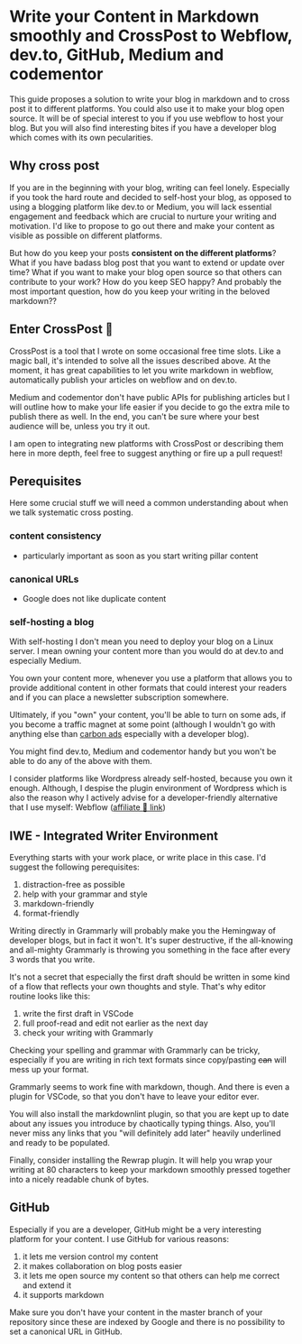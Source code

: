 # Write your Content in Markdown smoothly and CrossPost to Webflow, dev.to, GitHub, Medium and codementor

This guide proposes a solution to write your blog in markdown and to cross post it to different
platforms. You could also use it to make your blog open source. It will be of special interest to
you if you use webflow to host your blog. But you will also find interesting bites if you have a
developer blog which comes with its own pecularities.

## Why cross post

If you are in the beginning with your blog, writing can feel lonely. Especially if you took the hard
route and decided to self-host your blog, as opposed to using a blogging platform like dev.to or
Medium, you will lack essential engagement and feedback which are crucial to nurture your writing
and motivation. I'd like to propose to go out there and make your content as visible as possible on
different platforms.

But how do you keep your posts **consistent on the different platforms**? What if you have badass
blog post that you want to extend or update over time? What if you want to make your blog open
source so that others can contribute to your work? How do you keep SEO happy? And probably the most
important question, how do you keep your writing in the beloved markdown??

## Enter CrossPost 🔮

CrossPost is a tool that I wrote on some occasional free time slots. Like a magic ball, it's
intended to solve all the issues described above. At the moment, it has great capabilities to let
you write markdown in webflow, automatically publish your articles on webflow and on dev.to.

Medium and codementor don't have public APIs for publishing articles but I will outline how to make
your life easier if you decide to go the extra mile to publish there as well. In the end, you can't
be sure where your best audience will be, unless you try it out.

I am open to integrating new platforms with CrossPost or describing them here in more depth, feel
free to suggest anything or fire up a pull request!

## Perequisites

Here some crucial stuff we will need a common understanding about when we talk systematic cross
posting.

### content consistency

- particularly important as soon as you start writing pillar content

### canonical URLs

- Google does not like duplicate content

### self-hosting a blog

With self-hosting I don't mean you need to deploy your blog on a Linux server. I mean owning your
content more than you would do at dev.to and especially Medium.

You own your content more, whenever you use a platform that allows you to provide additional content
in other formats that could interest your readers and if you can place a newsletter subscription
somewhere.

Ultimately, if you "own" your content, you'll be able to turn on some ads, if you become a traffic
magnet at some point (although I wouldn't go with anything else than [carbon
ads](https://www.carbonads.net/) especially with a developer blog).

You might find dev.to, Medium and codementor handy but you won't be able to do any of the above with
them.

I consider platforms like Wordpress already self-hosted, because you own it enough. Although, I
despise the plugin environment of Wordpress which is also the reason why I actively advise for a
developer-friendly alternative that I use myself: Webflow ([affiliate 🤩 link]())

## IWE - Integrated Writer Environment

Everything starts with your work place, or write place in this case. I'd suggest the following
perequisites:

1. distraction-free as possible
1. help with your grammar and style
1. markdown-friendly
1. format-friendly

Writing directly in Grammarly will probably make you the Hemingway of developer blogs, but in fact
it won't. It's super destructive, if the all-knowing and all-mighty Grammarly is throwing you
something in the face after every 3 words that you write.

It's not a secret that especially the first draft should be written in some kind of a flow that
reflects your own thoughts and style. That's why editor routine looks like this:

1. write the first draft in VSCode
1. full proof-read and edit not earlier as the next day
1. check your writing with Grammarly

Checking your spelling and grammar with Grammarly can be tricky, especially if you are writing in
rich text formats since copy/pasting ~~can~~ will mess up your format.

Grammarly seems to work fine with markdown, though. And there is even a plugin for VSCode, so that
you don't have to leave your editor ever.

You will also install the markdownlint plugin, so that you are kept up to date about any issues you
introduce by chaotically typing things. Also, you'll never miss any links that you "will definitely add later" heavily underlined and ready to be populated.

Finally, consider installing the Rewrap plugin. It will help you wrap your writing at 80 characters to keep your markdown smoothly pressed together into a nicely readable chunk of bytes.

## GitHub

Especially if you are a developer, GitHub might be a very interesting platform for your content. I
use GitHub for various reasons:

1. it lets me version control my content
1. it makes collaboration on blog posts easier
1. it lets me open source my content so that others can help me correct and extend it
1. it supports markdown

Make sure you don't have your content in the master branch of your repository since these are
indexed by Google and there is no possibility to set a canonical URL in GitHub.
